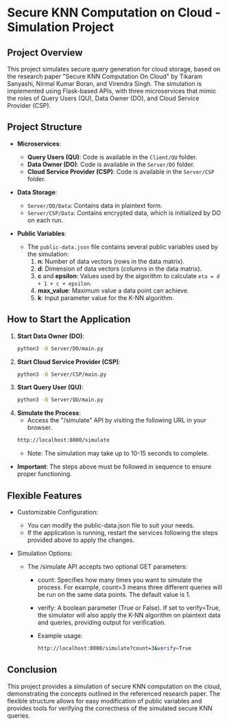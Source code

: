 # Secure KNN Computation on Cloud - Simulation Project

## Project Overview

This project simulates secure query generation for cloud storage, based on the research paper "Secure KNN Computation On Cloud" by Tikaram Sanyashi, Nirmal Kumar Boran, and Virendra Singh. The simulation is implemented using Flask-based APIs, with three microservices that mimic the roles of Query Users (QU), Data Owner (DO), and Cloud Service Provider (CSP).

## Project Structure

- **Microservices**:
  - **Query Users (QU)**: Code is available in the `Client/QU` folder.
  - **Data Owner (DO)**: Code is available in the `Server/DO` folder.
  - **Cloud Service Provider (CSP)**: Code is available in the `Server/CSP` folder.

- **Data Storage**:
  - `Server/DO/Data`: Contains data in plaintext form.
  - `Server/CSP/Data`: Contains encrypted data, which is initialized by DO on each run.

- **Public Variables**: 
  - The `public-data.json` file contains several public variables used by the simulation:
    1. **n**: Number of data vectors (rows in the data matrix).
    2. **d**: Dimension of data vectors (columns in the data matrix).
    3. **c** and **epsilon**: Values used by the algorithm to calculate `eta = d + 1 + c + epsilon`.
    4. **max_value**: Maximum value a data point can achieve.
    5. **k**: Input parameter value for the K-NN algorithm.

## How to Start the Application

1. **Start Data Owner (DO)**:
   ```bash
   python3 -B Server/DO/main.py
	```
2. **Start Cloud Service Provider (CSP)**:
	```bash
	python3 -B Server/CSP/main.py
	```
3. **Start Query User (QU)**:
	```bash
	python3 -B Server/QU/main.py
	```
4. **Simulate the Process**:
	- Access the "/simulate" API by visiting the following URL in your browser.
	```bash
	http://localhost:8000/simulate
	```
	- Note: The simulation may take up to 10-15 seconds to complete.
- **Important**: The steps above must be followed in sequence to ensure proper functioning.


## Flexible Features
- Customizable Configuration:
	- You can modify the public-data.json file to suit your needs.
	- If the application is running, restart the services following the steps provided above to apply the changes.

- Simulation Options:

	- The /simulate API accepts two optional GET parameters:
		- count: Specifies how many times you want to simulate the process. For example, count=3 means three different queries will be run on the same data points. The default value is 1.
		- verify: A boolean parameter (True or False). If set to verify=True, the simulator will also apply the K-NN algorithm on plaintext data and queries, providing output for verification.
		- Example usage:

			```bash
			http://localhost:8000/simulate?count=3&verify=True
			```
## Conclusion
This project provides a simulation of secure KNN computation on the cloud, demonstrating the concepts outlined in the referenced research paper. The flexible structure allows for easy modification of public variables and provides tools for verifying the correctness of the simulated secure KNN queries.	